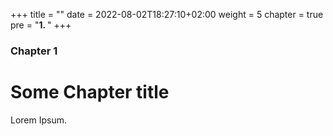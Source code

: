+++
title = ""
date = 2022-08-02T18:27:10+02:00
weight = 5
chapter = true
pre = "<b>1. </b>"
+++

### Chapter 1

# Some Chapter title

Lorem Ipsum.
